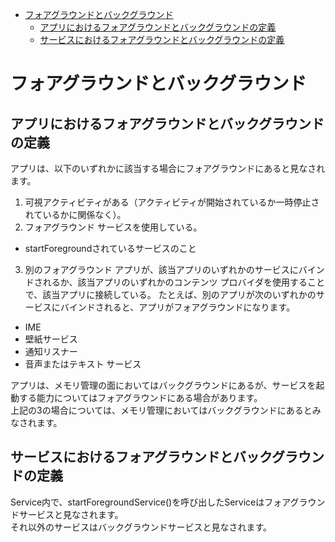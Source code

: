 <!-- TOC depthFrom:1 depthTo:6 withLinks:1 updateOnSave:1 orderedList:0 -->

- [フォアグラウンドとバックグラウンド](#)
	- [アプリにおけるフォアグラウンドとバックグラウンドの定義](#定義)
	- [サービスにおけるフォアグラウンドとバックグラウンドの定義](#定義)

<!-- /TOC -->


# フォアグラウンドとバックグラウンド

## アプリにおけるフォアグラウンドとバックグラウンドの定義

アプリは、以下のいずれかに該当する場合にフォアグラウンドにあると見なされます。

1. 可視アクティビティがある（アクティビティが開始されているか一時停止されているかに関係なく）。
2. フォアグラウンド サービスを使用している。
  - startForegroundされているサービスのこと
3. 別のフォアグラウンド アプリが、該当アプリのいずれかのサービスにバインドされるか、該当アプリのいずれかのコンテンツ プロバイダを使用することで、該当アプリに接続している。 たとえば、別のアプリが次のいずれかのサービスにバインドされると、アプリがフォアグラウンドになります。
  - IME
  - 壁紙サービス
  - 通知リスナー
  - 音声またはテキスト サービス


アプリは、メモリ管理の面においてはバックグラウンドにあるが、サービスを起動する能力についてはフォアグラウンドにある場合があります。  
上記の3の場合については、メモリ管理においてはバックグラウンドにあるとみなされます。


## サービスにおけるフォアグラウンドとバックグラウンドの定義

Service内で、startForegroundService()を呼び出したServiceはフォアグラウンドサービスと見なされます。  
それ以外のサービスはバックグラウンドサービスと見なされます。
